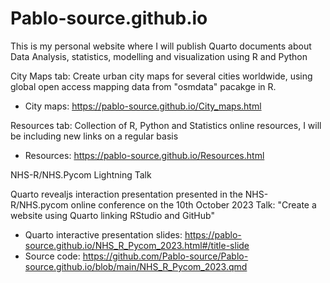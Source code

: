 # Pablo-source.github.io

This is my personal website where I will publish Quarto documents about Data Analysis, statistics, modelling and visualization using R and Python

City Maps tab: Create urban city maps for several cities worldwide, using global open access mapping data from "osmdata" pacakge in R.

- City maps: <https://pablo-source.github.io/City_maps.html>

Resources tab: Collection of R, Python and Statistics online resources, I will be including new links on a regular basis

- Resources: <https://pablo-source.github.io/Resources.html>

NHS-R/NHS.Pycom Lightning Talk

Quarto revealjs interaction presentation presented in the NHS-R/NHS.pycom online conference on the 10th October 2023
Talk: "Create a website using Quarto linking RStudio and GitHub"

- Quarto interactive presentation slides: https://pablo-source.github.io/NHS_R_Pycom_2023.html#/title-slide
- Source code: https://github.com/Pablo-source/Pablo-source.github.io/blob/main/NHS_R_Pycom_2023.qmd
  
